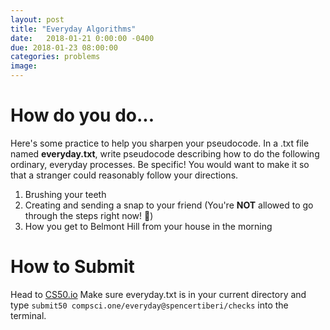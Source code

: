 ```yaml
---
layout: post
title: "Everyday Algorithms"
date:   2018-01-21 0:00:00 -0400
due: 2018-01-23 08:00:00
categories: problems
image:
---
```


# How do you do...

Here's some practice to help you sharpen your pseudocode. In a .txt file named **everyday.txt**, write pseudocode describing how to do the following ordinary, everyday processes. Be specific! You would want to make it so that a stranger could reasonably follow your directions.

1. Brushing your teeth
2. Creating and sending a snap to your friend (You're **NOT** allowed to go through the steps right now! 👀)
3. How you get to Belmont Hill from your house in the morning

# How to Submit

Head to [CS50.io](cs50.io) Make sure everyday.txt is in your current directory and type `submit50 compsci.one/everyday@spencertiberi/checks` into the terminal.
